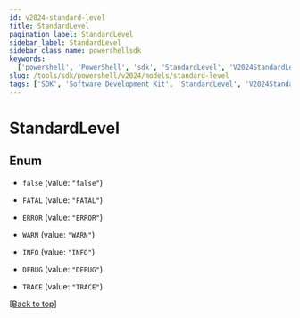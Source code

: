 ```yaml
---
id: v2024-standard-level
title: StandardLevel
pagination_label: StandardLevel
sidebar_label: StandardLevel
sidebar_class_name: powershellsdk
keywords:
  ['powershell', 'PowerShell', 'sdk', 'StandardLevel', 'V2024StandardLevel']
slug: /tools/sdk/powershell/v2024/models/standard-level
tags: ['SDK', 'Software Development Kit', 'StandardLevel', 'V2024StandardLevel']
---
```


# StandardLevel

## Enum

- `false` (value: `"false"`)

- `FATAL` (value: `"FATAL"`)

- `ERROR` (value: `"ERROR"`)

- `WARN` (value: `"WARN"`)

- `INFO` (value: `"INFO"`)

- `DEBUG` (value: `"DEBUG"`)

- `TRACE` (value: `"TRACE"`)

[[Back to top]](#)
